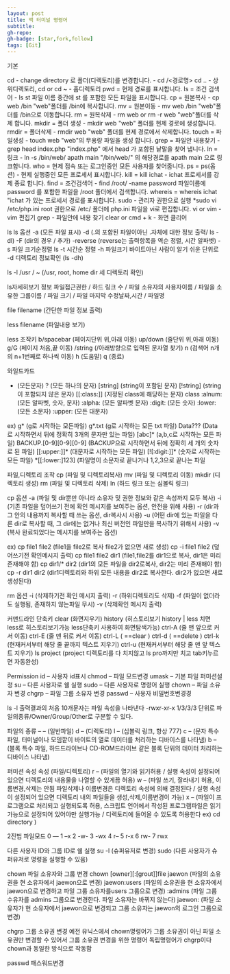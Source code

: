 ```yaml
---
layout: post
title: 맥 터미널 명령어
subtitle:
gh-repo:
gh-badge: [star,fork,follow]
tags: [Git]
---
```

기본 

cd - change directory 로 폴더(디렉토리)를 변경합니다. - cd /<경로명>
cd .. - 상위디렉토리, cd or cd ~  - 홈디렉토리
pwd = 현제 경로를 표시합니다.
ls = 조건 검색어 - ls st 파일 이름 중간에 st 를 포함한 모든 파일을 표시합니다.
cp = 원본복사 - cp web /bin "web"폴더를 /bin에 복사합니다.
mv = 원본이동 - mv web /bin "web"폴더를 /bin으로 이동합니다.
rm = 원복삭제 - rm web or rm -r web "web"폴더를 삭제 합니다.
mkdir = 폴더 생성 - mkdir web "web" 폴더를 현제 경로에 생성합니다.
rmdir = 폴더삭제 - rmdir web "web" 폴더를 현제 경로에서 삭제합니다.
touch = 파일생성 - touch web "web"의 무용량 파일을 생성 합니다.
grep = 파일안 내용찾기 - grep head index.php "index.php" 에서 head 가 포함된 낱말을 찾어 냅니다.
ln = 링크 - ln -s /bin/web/ apath main "/bin/web/" 의 해당경로를 apath main 으로 링크합니다.
who = 현제 접속 또는 로그인중인 모든 사용자를 찾어줍니다.
ps = ps(옵션) - 현제 실행중인 모든 프로세서 표시합니다.
kill = kill ichat - ichat 프로세서를 강제 종료 합니다.
find = 조건검색어 - find /root/ -name password 파일이름에 password 를 포함한 파일을 /root 폴더에서 검색합니다.
whereis = whereis ichat "ichat 가 있는 프로세서 경로를 표시합니다.
sudo - 관리자 권한으로 실행 *sudo vi /etc/php.ini root 권한으로 /etc/ 폴더에 php.ini 파일을 vi로 편집합니다.
vi  or  vim  - vim 편집기 
grep - 파일안에 내용 찾기
clear or cmd + k - 화면 클리어

ls
ls 옵션
-a (모든 파일 표시)
-d (.의 포함된 파일이아닌 .자체에 대한 정보 출력/ ls -dl)
-F (dir의 경우 / 추가)
-reverse (reverse는 출력항목을 역순 정렬, 시간 알파벳)
-s 파일 크기순정렬
ls -t 시간순 정렬
-h 파일크기 바이트아닌 사람이 알기 쉬운 단위로
-d 디렉토리 정보확인 (ls -dh)

ls -l /usr / ~ (/usr, root, home dir 세 디렉토리 확인)

ls자세히보기 정보
파일접근권한 / 하드 링크 수 / 파일 소유자의 사용자이름 / 파일을 소유한 그룹이름 / 파일 크기 / 파일 마지막 수정날짜,시간 / 파일명

file filename (간단한 파일 정보 출력)

less filename (파일내용 보기)

less 조작키
b/spacebar (페이지단위 위,아래 이동)
up/down (줄단위 위,아래 이동)
g/G (페이지 처음,끝 이동)
/string (/아래방향으로 입력된 문자열 찾기)
n (검색어 n개의 n+1번째로 하나씩 이동)
h (도움말)
q (종료)

와일드카드
* (모든문자)
? (모든 하나의 문자)
[string] (string이 포함된 문자)
[!string] (string이 포함되지 않은 문자)
[[:class:]] (지정된 class에 해당하는 문자)
class
:alnum: (모든 알파벳, 숫자, 문자)
:alpha: (모든 알파벳 문자)
:digit: (모든 숫자)
:lower: (모든 소문자)
:upper: (모든 대문자)

ex)
g* (g로 시작하는 모든파일)
g*.txt (g로 시작하는 모든 txt 파일)
Data??? (Data로 시작하면서 뒤에 정확히 3개의 문자만 있는 파일)
[abc]* (a,b,c로 시작하는 모든 파일)
BACKUP.[0-9][0-9][0-9] (BACKUP으로 시작하면서 뒤에 정확히 세 개의 숫자로 된 파일)
[[:upper:]]* (대문자로 시작하는 모든 파일)
[![:digit:]]* (숫자로 시작하는 모든 파일)
*[[:lower:]123] (파일명이 소문자로 끝나거나 1,2,3으로 끝나는 파일

파일,디렉토리 조작
cp (파일 및 디렉토리복사)
mv (파일 및 디렉토리 이동)
mkdir (디렉토리 생성)
rm (파일 및 디렉토리 삭제)
ln (하드 링크 또는 심볼릭 링크)

cp 옵션
-a (파일 및 dir뿐만 아니라 소유자 및 권한 정보와 같은 속성까지 모두 복사)
-i (기존 파일을 덮어쓰기 전에 확인 메시지를 보여주는 옵션, 안전을 위해 사용)
-r (dir과 그 안의 내용까지 복사할 때 쓰는 옵션, dir복사시 사용)
-u (어떤 dir에 있는 파일을 다른 dir로 복사할 때, 그 dir에는 없거나 최신 버전인 파일만을 복사하기 위해서 사용)
-v (복사 완료되었다는 메시지를 보여주는 옵션)

ex)
cp file1 file2 (file1을 file2로 복사 file2가 없으면 새로 생성)
cp -i file1 file2 (덮어쓰기전 확인메시지 출력)
cp file1 file2 dir1 (file1,file2를 dir1으로 복사, dir1은 미리 존재해야 함)
cp dir1/* dir2 (dir1의 모든 파일을 dir2로복사, dir2는 미리 존재해야 함)
cp -r dir1 dir2 (dir1디렉토리와 하위 모든 내용을 dir2로 복사한다. dir2가 없으면 새로 생성된다)

rm 옵션
-i (삭제하기전 확인 메시지 출력)
-r (하위디렉토리도 삭제)
-f (파일이 없더라도 실행됨, 존재하지 않는파일 무시)
-v (삭제확인 메시지 출력)


커맨드라인 단축키
clear (화면지우기)
history (히스토리보기 history | less 치면 less로 히스토리보기가능 less단축키 사용하여 화면탐색가능)
ctrl-A (줄 맨 앞으로 커서 이동)
ctrl-E (줄 맨 뒤로 커서 이동)
ctrl-L ( ==clear )
ctrl-d ( ==delete )
ctrl-k (현재커서부터 해당 줄 끝까지 텍스트 지우기)
ctrl-u (현재커서부터 해당 줄 맨 앞 텍스트 지우기)
ls project (project 디렉토리를 다 치지않고 ls pro까지만 치고 tab키누르면 자동완성)

Permission
id – 사용자 id표시
chmod – 파일 모드변경
umask – 기본 파일 퍼미션설정
su – 다른 사용자로 쉘 실행
sudo – 다른 사용자로 명령어 실행
chown – 파일 소유자 변경
chgrp – 파일 그룹 소유자 변경
passwd – 사용자 비밀번호변경경

ls -l 출력결과의 처음 10개문자는 파일 속성을 나타낸다
-rwxr-xr-x 1/3/3/3 단위로
파일의종류/Owner/Group/Other로 구분할 수 있다.

파일의 종류
– – (일반파일)
d – (디렉토리)
l – (심볼릭 링크, 항상 777)
c – (문자 특수 파일, 터미널이나 모뎀깥이 바이트의 열로 데이터를 처리하는 디바이스를 나타냄)
b – (블록 특수 파일, 하드드라이브나 CD-ROM드라이브 같은 블록 단위의 데이터 처리하는 디바이스 나타냄)

퍼미션 속성
속성 (파일/디렉토리)
r – (파일의 열기와 읽기허용 / 실행 속성이 설정되어 있으면 디렉토리의 내용물을 나열할 수 있게끔 허용)
w – (파일 쓰기, 잘라내기 허용, 이름변경,삭제는 안됨 파일삭제나 이름변경은 디렉토리 속성에 의해 결정된다 / 실행 속성이 설정되어 있으면 디렉토리 내의 파일들을 생성,삭제,이름변경이 가능)
x – (파일이 프로그램으로 처리되고 실행되도록 허용, 스크립트 언어에서 작성된 프로그램파일은 읽기 가능으로 설정되어 있어야만 실행가능 / 디렉토리에 들어올 수 있도록 허용한다 ex) cd directory )

2진법 파일모드
0 —
1 –x
2 -w-
3 -wx
4 r–
5 r-x
6 rw-
7 rwx

다른 사용자 ID와 그룹 ID로 쉘 실행
su -l (슈퍼유저로 변경)
sudo (다른 사용자가 슈퍼유저로 명령을 실행할 수 있음)

chown 파일 소유자와 그룹 변경
chown [owner][:[grout]]file
jaewon (파일의 소유권을 현 소유자에서 jaewon으로 변경)
jaewon:users (파일의 소유권을 현 소유자에서 jaewon으로 변경하고 파일 그룹 소유자를users 그룹으로 변경)
:admins (파일 그룹 수유자를 admins 그룹으로 변경한다. 파일 소유자는 바뀌지 않는다)
jaewon: (파일 소유자가 현 소유자에서 jaewon으로 변경되고 그룹 소유자는 jaewon의 로그인 그룹으로 변경)

chgrp 그룹 소유권 변경
예전 유닉스에서 chown명령어가 그룹 소유권이 아닌 파일 소유권만 변경할 수 있어서 그룹 소유권 변경을 위한 명령어 독립명령어가 chgrp이다
chown과 동일한 방식으로 작동함

passwd 패스워드변경

